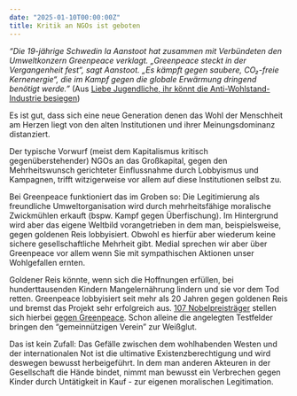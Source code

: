 ```yaml
---
date: "2025-01-10T00:00:00Z"
title: Kritik an NGOs ist geboten
---
```


_“Die 19-jährige Schwedin Ia Aanstoot hat zusammen mit Verbündeten den Umweltkonzern Greenpeace verklagt. „Greenpeace steckt in der Vergangenheit fest“, sagt Aanstoot. „Es kämpft gegen saubere, CO₂-freie Kernenergie“, die im Kampf gegen die globale Erwärmung dringend benötigt werde.”_ (Aus [Liebe Jugendliche, ihr könnt die Anti-Wohlstand-Industrie besiegen](https://www.welt.de/debatte/article255056538/Neue-Klimabewegung-will-Wohlstand-und-Klimaschutz-verbinden.html))

Es ist gut, dass sich eine neue Generation denen das Wohl der Menschheit am Herzen liegt von den alten Institutionen und ihrer Meinungsdominanz distanziert.

Der typische Vorwurf (meist dem Kapitalismus kritisch gegenüberstehender) NGOs an das Großkapital, gegen den Mehrheitswunsch gerichteter Einflussnahme durch Lobbyismus und Kampagnen, trifft witzigerweise vor allem auf diese Institutionen selbst zu.

Bei Greenpeace funktioniert das im Groben so:
Die Legitimierung als freundliche Umweltorganisation wird durch mehrheitsfähige moralische Zwickmühlen erkauft (bspw. Kampf gegen Überfischung). Im Hintergrund wird aber das eigene Weltbild vorangetrieben in dem man, beispielsweise, gegen goldenen Reis lobbyisiert. Obwohl es hierfür aber wiederum keine sichere gesellschaftliche Mehrheit gibt.
Medial sprechen wir aber über Greenpeace vor allem wenn Sie mit sympathischen Aktionen unser Wohlgefallen ernten.

Goldener Reis könnte, wenn sich die Hoffnungen erfüllen, bei hunderttausenden Kindern Mangelernährung lindern und sie vor dem Tod retten.
Greenpeace lobbyisiert seit mehr als 20 Jahren gegen goldenen Reis und bremst das Projekt sehr erfolgreich aus. [107 Nobelpreisträger](https://www.tagesspiegel.de/wissen/nobelpreistrager-fordern-greenpeace-zum-umdenken-auf-3735127.html) stellen sich hierbei [gegen Greenpeace](https://www.washingtonpost.com/news/speaking-of-science/wp/2016/06/29/more-than-100-nobel-laureates-take-on-greenpeace-over-gmo-stance/). Schon alleine die angelegten Testfelder bringen den “gemeinnützigen Verein” zur Weißglut.

Das ist kein Zufall: Das Gefälle zwischen dem wohlhabenden Westen und der internationalen Not ist die ultimative Existenzberechtigung und wird deswegen bewusst herbeigeführt.
In dem man anderen Akteuren in der Gesellschaft die Hände bindet, nimmt man bewusst ein Verbrechen gegen Kinder durch Untätigkeit in Kauf - zur eigenen moralischen Legitimation.
